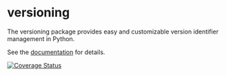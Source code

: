 versioning
==========

The versioning package provides easy and customizable version identifier
management in Python.

See the [documentation](http://gnuworldman.github.io/versioning/) for details.

[![Coverage Status](https://img.shields.io/coveralls/gnuworldman/versioning.svg)](https://coveralls.io/r/gnuworldman/versioning?branch=master)
